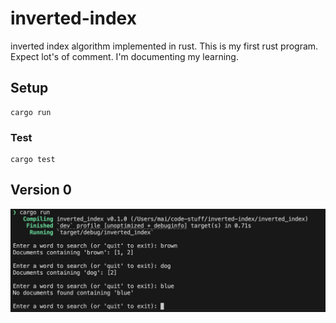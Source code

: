 # inverted-index

inverted index algorithm implemented in rust. This is my first rust program. Expect lot's of comment. I'm documenting my learning. 

## Setup 

```
cargo run
```

### Test

```
cargo test
```

## Version 0

![A very basic implemetation of an inverted index](./docs/images/version_0.png "Version 0")